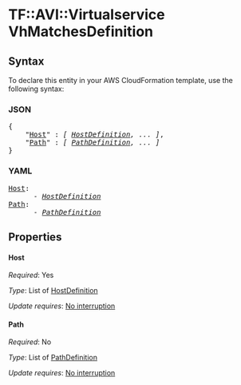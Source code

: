 # TF::AVI::Virtualservice VhMatchesDefinition

## Syntax

To declare this entity in your AWS CloudFormation template, use the following syntax:

### JSON

<pre>
{
    "<a href="#host" title="Host">Host</a>" : <i>[ <a href="hostdefinition.md">HostDefinition</a>, ... ]</i>,
    "<a href="#path" title="Path">Path</a>" : <i>[ <a href="pathdefinition.md">PathDefinition</a>, ... ]</i>
}
</pre>

### YAML

<pre>
<a href="#host" title="Host">Host</a>: <i>
      - <a href="hostdefinition.md">HostDefinition</a></i>
<a href="#path" title="Path">Path</a>: <i>
      - <a href="pathdefinition.md">PathDefinition</a></i>
</pre>

## Properties

#### Host

_Required_: Yes

_Type_: List of <a href="hostdefinition.md">HostDefinition</a>

_Update requires_: [No interruption](https://docs.aws.amazon.com/AWSCloudFormation/latest/UserGuide/using-cfn-updating-stacks-update-behaviors.html#update-no-interrupt)

#### Path

_Required_: No

_Type_: List of <a href="pathdefinition.md">PathDefinition</a>

_Update requires_: [No interruption](https://docs.aws.amazon.com/AWSCloudFormation/latest/UserGuide/using-cfn-updating-stacks-update-behaviors.html#update-no-interrupt)

